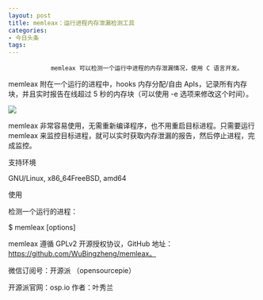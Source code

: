 ```yaml
---
layout: post
title: memleax：运行进程内存泄漏检测工具
categories:
- 今日头条
tags:
---
```

				memleax 可以检测一个运行中进程的内存泄漏情况，使用 C 语言开发。

memleax 附在一个运行的进程中，hooks 内存分配/自由 ApIs，记录所有内存块，并且实时报告在线超过 5 秒的内存块（可以使用 -e 选项来修改这个时间）。

![](http://p3.pstatp.com/large/7a60004fb8d266df476)

memleax 非常容易使用，无需重新编译程序，也不用重启目标进程。只需要运行 memleax 来监控目标进程，就可以实时获取内存泄漏的报告，然后停止进程，完成监控。

支持环境

GNU/Linux, x86_64FreeBSD, amd64

使用

检测一个运行的进程：

$ memleax [options] <target-pid>

memleax 遵循 GPLv2 开源授权协议，GitHub 地址：https://github.com/WuBingzheng/memleax。

微信订阅号：开源派 （opensourcepie）

开源派官网：osp.io 作者：叶秀兰